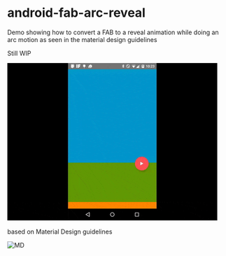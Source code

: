 # android-fab-arc-reveal
Demo showing how to convert a FAB to a reveal animation while doing an arc motion as seen in the material design guidelines

Still WIP

![video](art/fab2.gif)

based on Material Design guidelines

![MD](https://raw.githubusercontent.com/saulmm/Curved-Fab-Reveal-Example/master/art/sample2.gif)

